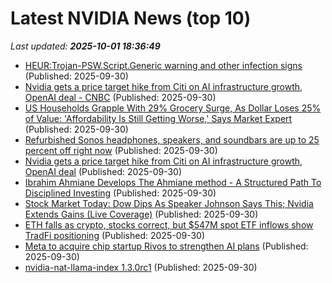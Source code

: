 # Latest NVIDIA News (top 10)
_Last updated: **2025-10-01 18:36:49**_

- [HEUR:Trojan-PSW.Script.Generic warning and other infection signs](https://www.bleepingcomputer.com/forums/t/810989/heurtrojan-pswscriptgeneric-warning-and-other-infection-signs/) (Published: 2025-09-30)
- [Nvidia gets a price target hike from Citi on AI infrastructure growth, OpenAI deal - CNBC](https://slashdot.org/firehose.pl?op=view&amp;id=179604914) (Published: 2025-09-30)
- [US Households Grapple With 29% Grocery Surge, As Dollar Loses 25% of Value: 'Affordability Is Still Getting Worse,' Says Market Expert](https://finance.yahoo.com/news/us-households-grapple-29-grocery-183103679.html) (Published: 2025-09-30)
- [Refurbished Sonos headphones, speakers, and soundbars are up to 25 percent off right now](https://www.theverge.com/tech/788827/sonos-era-100-refurbished-criterion-collection-deal-sale) (Published: 2025-09-30)
- [Nvidia gets a price target hike from Citi on AI infrastructure growth, OpenAI deal](https://biztoc.com/x/981a6324990c4c0b) (Published: 2025-09-30)
- [Ibrahim Ahmiane Develops The Ahmiane method - A Structured Path To Disciplined Investing](https://www.globenewswire.com/news-release/2025/09/30/3158999/0/en/Ibrahim-Ahmiane-Develops-The-Ahmiane-method-A-Structured-Path-To-Disciplined-Investing.html) (Published: 2025-09-30)
- [Stock Market Today: Dow Dips As Speaker Johnson Says This; Nvidia Extends Gains (Live Coverage)](https://biztoc.com/x/ae79220771d9833f) (Published: 2025-09-30)
- [ETH falls as crypto, stocks correct, but $547M spot ETF inflows show TradFi positioning](https://cointelegraph.com/news/eth-drops-as-crypto-stocks-correct-dollar547m-in-spot-etf-inflows-may-save-the-day) (Published: 2025-09-30)
- [Meta to acquire chip startup Rivos to strengthen AI plans](https://economictimes.indiatimes.com/news/international/us/meta-to-acquire-chip-startup-rivos-to-strengthen-ai-plans/articleshow/124241402.cms) (Published: 2025-09-30)
- [nvidia-nat-llama-index 1.3.0rc1](https://pypi.org/project/nvidia-nat-llama-index/1.3.0rc1/) (Published: 2025-09-30)
